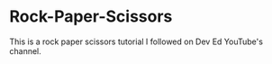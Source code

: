 # Rock-Paper-Scissors
This is a rock paper scissors tutorial I followed on  Dev Ed YouTube's  channel. 
